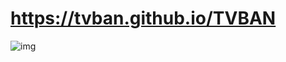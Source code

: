 # https://tvban.github.io/TVBAN


![img](https://github.com/tvban/tvban.github.io/blob/master/wizard/imagenes/tbuild.png?raw=true)

